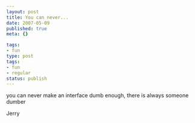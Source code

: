 ```yaml
---
layout: post
title: You can never...
date: 2007-05-09
published: true
meta: {}

tags:
- fun
type: post
tags:
- fun
- regular
status: publish
---
```



you can never make an interface dumb enough, there is always someone dumber



Jerry

